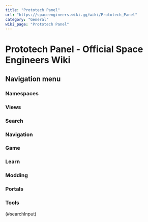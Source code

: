```yaml
---
title: "Prototech Panel"
url: "https://spaceengineers.wiki.gg/wiki/Prototech_Panel"
category: "General"
wiki_page: "Prototech Panel"
---
```


# Prototech Panel - Official Space Engineers Wiki

## Navigation menu

### Namespaces

### Views

### Search

### Navigation

### Game

### Learn

### Modding

### Portals

### Tools

(#searchInput)